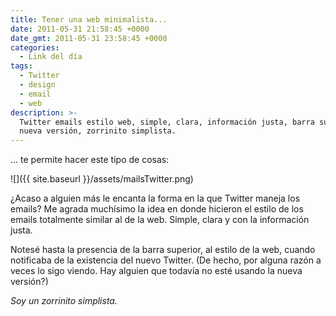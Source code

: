 ```yaml
---
title: Tener una web minimalista...
date: 2011-05-31 21:58:45 +0000
date_gmt: 2011-05-31 23:58:45 +0000
categories:
  - Link del día
tags:
  - Twitter
  - design
  - email
  - web
description: >-
  Twitter emails estilo web, simple, clara, información justa, barra superior,
  nueva versión, zorrinito simplista.
---
```



... te permite hacer este tipo de cosas:

![]({{ site.baseurl }}/assets/mailsTwitter.png)

¿Acaso a alguien más le encanta la forma en la que Twitter maneja los emails? Me agrada muchísimo la idea en donde hicieron el estilo de los emails totalmente similar al de la web. Simple, clara y con la información justa.

Notesé hasta la presencia de la barra superior, al estilo de la web, cuando notificaba de la existencia del nuevo Twitter. (De hecho, por alguna razón a veces lo sigo viendo. Hay alguien que todavía no esté usando la nueva versión?)

_Soy un zorrinito simplista._
